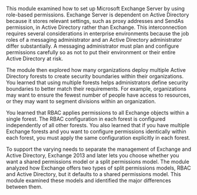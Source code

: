 This module examined how to set up Microsoft Exchange Server by using role-based permissions. Exchange Server is dependent on Active Directory because it stores relevant settings, such as proxy addresses and SendAs permission, in Active Directory rather than Exchange. This interconnection requires several considerations in enterprise environments because the job roles of a messaging administrator and an Active Directory administrator differ substantially. A messaging administrator must plan and configure permissions carefully so as not to put their environment or their entire Active Directory at risk.

The module then explored how many organizations deploy multiple Active Directory forests to create security boundaries within their organizations. You learned that using multiple forests helps administrators define security boundaries to better match their requirements. For example, organizations may want to ensure the fewest number of people have access to resources, or they may want to segment divisions within an organization.<br>

You learned that RBAC applies permissions to all Exchange objects within a single forest. The RBAC configuration in each forest is configured independently of all other forests. You also learned that if you have multiple Exchange forests and you want to configure permissions identically within each forest, you must apply the same configuration explicitly in each forest.

To support the varying needs to separate the management of Exchange and Active Directory, Exchange 2013 and later lets you choose whether you want a shared permissions model or a split permissions model. The module analyzed how Exchange offers two types of split permissions models, RBAC and Active Directory, but it defaults to a shared permissions model. This module examined these models and identified the major differences between them.
